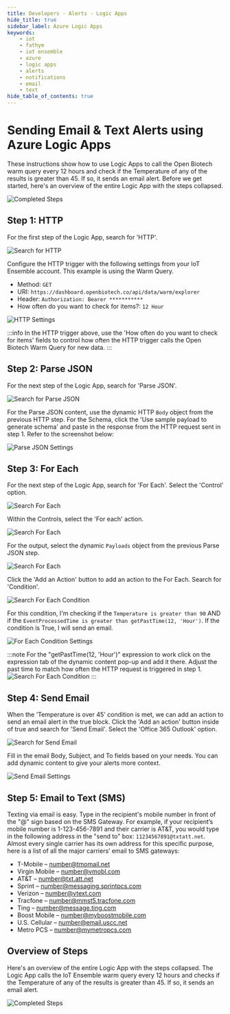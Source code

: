 ```yaml
---
title: Developers - Alerts - Logic Apps
hide_title: true
sidebar_label: Azure Logic Apps 
keywords:
    - iot
    - fathym
    - iot ensemble
    - azure
    - logic apps
    - alerts
    - notifications
    - email
    - text
hide_table_of_contents: true
---
```


# Sending Email & Text Alerts using Azure Logic Apps

These instructions show how to use Logic Apps to call the Open Biotech warm query every 12 hours and check if the Temperature of any of the results is greater than 45. If so, it sends an email alert. Before we get started, here's an overview of the entire Logic App with the steps collapsed.

![Completed Steps](https://www.fathym.com/iot/img/screenshots/alerts/completed-steps.png)

## Step 1: HTTP

For the first step of the Logic App, search for 'HTTP'.

![Search for HTTP](https://www.fathym.com/iot/img/screenshots/alerts/search-for-http.png)

Configure the HTTP trigger with the following settings from your IoT Ensemble account. This example is using the Warm Query.
- Method: `GET`
- URI: `https://dashboard.openbiotech.co/api/data/warm/explorer`
- Header: `Authorization: Bearer ***********`
- How often do you want to check for items?: `12 Hour`

![HTTP Settings](https://www.fathym.com/iot/img/screenshots/alerts/http-settings.png)

:::info
In the HTTP trigger above, use the 'How often do you want to check for items' fields to control how often the HTTP trigger calls the Open Biotech Warm Query for new data.
:::

## Step 2: Parse JSON

For the next step of the Logic App, search for 'Parse JSON'.

![Search for Parse JSON](https://www.fathym.com/iot/img/screenshots/alerts/search-for-parsejson.png)

For the Parse JSON content, use the dynamic HTTP `Body` object from the previous HTTP step. For the Schema, click the 'Use sample payload to generate schema' and paste in the response from the HTTP request sent in step 1. Refer to the screenshot below:

![Parse JSON Settings](https://www.fathym.com/iot/img/screenshots/alerts/parsejson-settings.png)

## Step 3: For Each

For the next step of the Logic App, search for 'For Each'. Select the 'Control' option.

![Search For Each](https://www.fathym.com/iot/img/screenshots/alerts/search-for-foreach.png)

Within the Controls, select the 'For each' action.

![Search For Each](https://www.fathym.com/iot/img/screenshots/alerts/search-for-foreach-control.png)

For the output, select the dynamic `Payloads` object from the previous Parse JSON step.

![Search For Each](https://www.fathym.com/iot/img/screenshots/alerts/foreach-settings.png)

Click the 'Add an Action' button to add an action to the For Each. Search for 'Condition'.

![Search For Each Condition](https://www.fathym.com/iot/img/screenshots/alerts/foreach-condition-search.png)

For this condition, I'm checking if the `Temperature is greater than 90` AND if the `EventProcessedTime is greater than getPastTime(12, 'Hour')`.
If the condition is True, I will send an email.

![For Each Condition Settings](https://www.fathym.com/iot/img/screenshots/alerts/foreach-condition-settings.png)

:::note
For the "getPastTime(12, 'Hour')" expression to work click on the expression tab of the dynamic content pop-up and add it there.
Adjust the past time to match how often the HTTP request is triggered in step 1.  
![Search For Each Condition](https://www.fathym.com/iot/img/screenshots/alerts/expression-tab-settings.png)
:::
## Step 4: Send Email

When the 'Temperature is over 45' condition is met, we can add an action to send an email alert in the true block. Click the 'Add an action' button inside of true and search for 'Send Email'. Select the 'Office 365 Outlook' option.

![Search for Send Email](https://www.fathym.com/iot/img/screenshots/alerts/search-for-sendemail.png)

Fill in the email Body, Subject, and To fields based on your needs. You can add dynamic content to give your alerts more context.

![Send Email Settings](https://www.fathym.com/iot/img/screenshots/alerts/sendemail-settings.png)


## Step 5: Email to Text (SMS)

Texting via email is easy. Type in the recipient's mobile number in front of the "@" sign based on the SMS Gateway. For example, if your recipient’s mobile number is 1-123-456-7891 and their carrier is AT&T, you would type in the following address in the "send to" box: `11234567891@txtatt.net`. Almost every single carrier has its own address for this specific purpose, here is a list of all the major carriers’ email to SMS gateways:

- T-Mobile – number@tmomail.net
- Virgin Mobile – number@vmobl.com
- AT&T – number@txt.att.net
- Sprint – number@messaging.sprintpcs.com
- Verizon – number@vtext.com
- Tracfone – number@mmst5.tracfone.com
- Ting – number@message.ting.com
- Boost Mobile – number@myboostmobile.com
- U.S. Cellular – number@email.uscc.net
- Metro PCS – number@mymetropcs.com

## Overview of Steps

Here's an overview of the entire Logic App with the steps collapsed. The Logic App calls the IoT Ensemble warm query every 12 hours and checks if the Temperature of any of the results is greater than 45. If so, it sends an email alert.

![Completed Steps](https://www.fathym.com/iot/img/screenshots/alerts/completed-steps.png)
